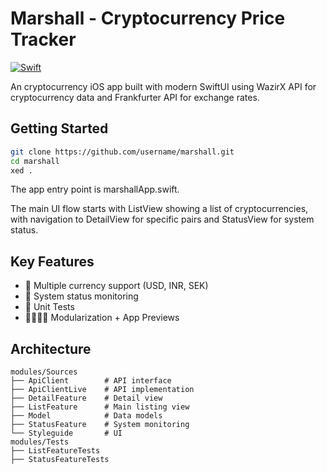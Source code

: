 # Marshall - Cryptocurrency Price Tracker

[![Swift](https://img.shields.io/badge/Swift-6.0-orange.svg)](https://swift.org)

An cryptocurrency iOS app built with modern SwiftUI using WazirX API for cryptocurrency data and Frankfurter API for exchange rates. 

## Getting Started
```bash
git clone https://github.com/username/marshall.git
cd marshall
xed .
```
The app entry point is marshallApp.swift.

The main UI flow starts with ListView showing a list of cryptocurrencies, with navigation to DetailView for specific pairs and StatusView for system status.

## Key Features
- 💱 Multiple currency support (USD, INR, SEK)
- 🔄 System status monitoring
- 🧪 Unit Tests
- 🧑‍🧑‍🧒‍🧒 Modularization + App Previews

## Architecture
```
modules/Sources
├── ApiClient        # API interface
├── ApiClientLive    # API implementation
├── DetailFeature    # Detail view
├── ListFeature      # Main listing view
├── Model            # Data models
├── StatusFeature    # System monitoring
└── Styleguide       # UI 
modules/Tests
├── ListFeatureTests
├── StatusFeatureTests
```